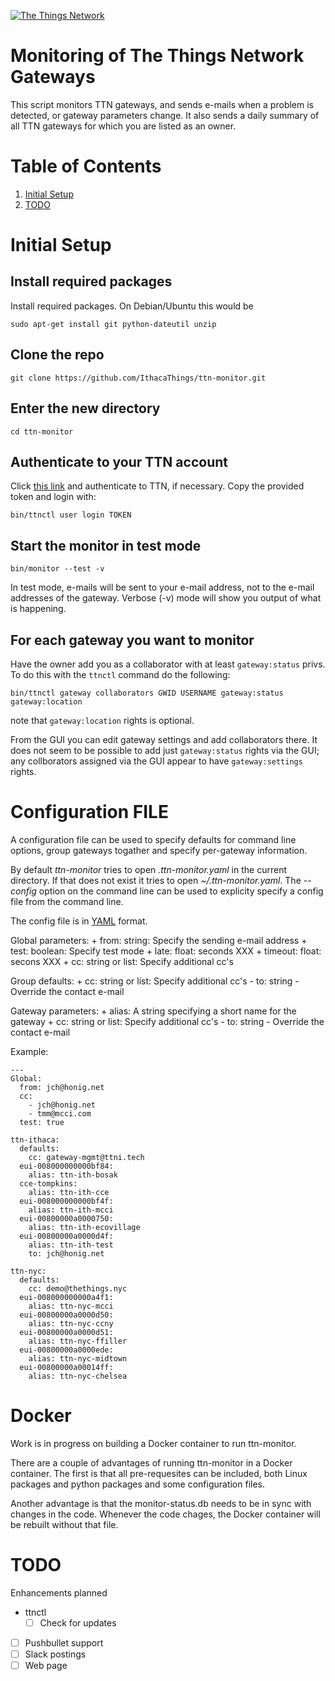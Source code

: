 [appurl]: http://www.thethingsnetwork.org/
[![The Things Network](https://ttnstaticfile.blob.core.windows.net/static/ttn/media/logo/TheThingsRond.png)][appurl]

# Monitoring of The Things Network Gateways

This script monitors TTN gateways, and sends e-mails when a problem is
detected, or gateway parameters change. It also sends a daily summary
of all TTN gateways for which you are listed as an owner.

# Table of Contents
1. [Initial Setup](#initial-setup)
1. [TODO](#todo)

# Initial Setup

## Install required packages

Install required packages.  On Debian/Ubuntu this would be

```
sudo apt-get install git python-dateutil unzip
```

## Clone the repo

```
git clone https://github.com/IthacaThings/ttn-monitor.git
```

## Enter the new directory

```
cd ttn-monitor
```

## Authenticate to your TTN account

Click
[this link]("https://account.thethingsnetwork.org/users/authorize?client_id=ttnctl&redirect_uri=/oauth/callback/ttnctl&response_type=code") and
authenticate to TTN, if necessary. Copy the provided token and
login with:

```
bin/ttnctl user login TOKEN
```

## Start the monitor in test mode

```
bin/monitor --test -v
```

In test mode, e-mails will be sent to your e-mail address, not to the
e-mail addresses of the gateway. Verbose (-v) mode will show you
output of what is happening.

## For each gateway you want to monitor

Have the owner add you as a collaborator with at least
`gateway:status` privs. To do this with the `ttnctl` command do the following:

```
bin/ttnctl gateway collaborators GWID USERNAME gateway:status gateway:location
```

note that `gateway:location` rights is optional.

From the GUI you can edit gateway settings and add collaborators
there. It does not seem to be possible to add just `gateway:status`
rights via the GUI; any collborators assigned via the GUI appear to
have `gateway:settings` rights.

# Configuration FILE

A configuration file can be used to specify defaults for command line
options, group gateways togather and specify per-gateway information.

By default *ttn-monitor* tries to open *.ttn-monitor.yaml* in the current directory.
If that does not exist it tries to open *~/.ttn-monitor.yaml*. The
*--config* option on the command line can be used to explicity specify
a config file from the command line.

The config file is in [YAML](http://www.yaml.org/start.html) format.

Global parameters:
	+ from: string: Specify the sending e-mail address
	+ test: boolean: Specify test mode
	+ late: float: seconds XXX
	+ timeout: float: secons XXX
	+ cc: string or list: Specify additional cc's

Group defaults:
	+ cc: string or list: Specify additional cc's
	- to: string - Override the contact e-mail

Gateway parameters:
	+ alias: A string specifying a short name for the gateway
	+ cc: string or list: Specify additional cc's
	- to: string - Override the contact e-mail

Example:

```
---
Global:
  from: jch@honig.net
  cc: 
	- jch@honig.net
	- tmm@mcci.com
  test: true

ttn-ithaca:
  defaults:
    cc: gateway-mgmt@ttni.tech
  eui-008000000000bf84:
    alias: ttn-ith-bosak
  cce-tompkins:
    alias: ttn-ith-cce
  eui-008000000000bf4f:
    alias: ttn-ith-mcci
  eui-00800000a0000750:
    alias: ttn-ith-ecovillage
  eui-00800000a0000d4f:
    alias: ttn-ith-test
	to: jch@honig.net
      
ttn-nyc:
  defaults:
    cc: demo@thethings.nyc
  eui-008000000000a4f1:
    alias: ttn-nyc-mcci
  eui-00800000a0000d50:
    alias: ttn-nyc-ccny
  eui-00800000a0000d51:
    alias: ttn-nyc-ffiller
  eui-00800000a0000ede:
    alias: ttn-nyc-midtown
  eui-00800000a00014ff:
    alias: ttn-nyc-chelsea
```

# Docker 

Work is in progress on building a Docker container to run
ttn-monitor.  

There are a couple of advantages of running ttn-monitor in a Docker
container.  The first is that all pre-requesites can be included, both
Linux packages and python packages and some configuration files.

Another advantage is that the monitor-status.db needs to be in sync
with changes in the code. Whenever the code chages, the Docker
container will be rebuilt without that file. 

# TODO

Enhancements planned

+ ttnctl
   + [ ] Check for updates
+ [ ] Pushbullet support
+ [ ] Slack postings
+ [ ] Web page
